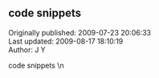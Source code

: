 ## code snippets  
Originally published: 2009-07-23 20:06:33  
Last updated: 2009-08-17 18:10:19  
Author: J Y  
  
code snippets\n